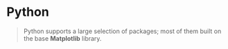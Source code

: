 # Python
> Python supports a large selection of packages; most of them built on the base **Matplotlib** library.
